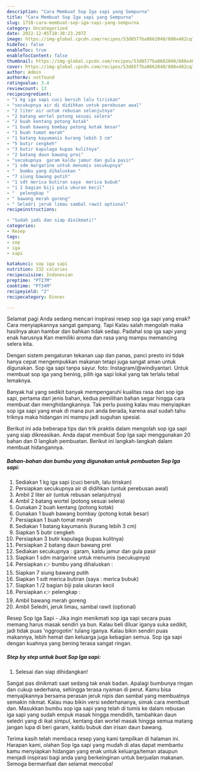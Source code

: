 ```yaml
---
description: "Cara Membuat Sop Iga sapi yang Sempurna"
title: "Cara Membuat Sop Iga sapi yang Sempurna"
slug: 1718-cara-membuat-sop-iga-sapi-yang-sempurna
category: Uncategorized
date: 2022-12-05T10:38:23.297Z
image: https://img-global.cpcdn.com/recipes/53d8577ba8662040/680x482cq70/sop-iga-sapi-foto-resep-utama.jpg
hideToc: false
enableToc: true
enableTocContent: false
thumbnail: https://img-global.cpcdn.com/recipes/53d8577ba8662040/680x482cq70/sop-iga-sapi-foto-resep-utama.jpg
cover: https://img-global.cpcdn.com/recipes/53d8577ba8662040/680x482cq70/sop-iga-sapi-foto-resep-utama.jpg
author: Admin
authorAv: notfound
ratingvalue: 3.4
reviewcount: 13
recipeingredient:
- "1 kg iga sapi cuci bersih lalu tiriskan"
- "secukupnya air di didihkan untuk perebusan awal"
- "2 liter air untuk rebusan selanjutnya"
- "2 batang wortel potong sesuai selera"
- "2 buah kentang potong kotak"
- "1 buah bawang bombay potong kotak besar"
- "1 buah tomat merah"
- "1 batang kayumanis kurang lebih 3 cm"
- "5 butir cengkeh"
- "3 butir kapulaga kupas kulitnya"
- "2 batang daun bawang prei"
- "secukupnya  garam kaldu jamur dan gula pasir"
- "1 sdm margarine untuk menumis secukupnya"
- "  bumbu yang dihaluskan "
- "7 siung bawang putih"
- "1 sdt merica butiran saya  merica bubuk"
- "1 2 bagian biji pala ukuran kecil"
- "  pelengkap "
- " bawang merah goreng"
- " Seledri jeruk limau sambal rawit optional"
recipeinstructions:

- "Sudah jadi dan siap dinikmati!"
categories:
- Resep
tags:
- sop
- iga
- sapi

katakunci: sop iga sapi 
nutrition: 232 calories
recipecuisine: Indonesian
preptime: "PT27M"
cooktime: "PT34M"
recipeyield: "2"
recipecategory: Dinner

---
```



Selamat pagi Anda sedang mencari inspirasi resep sop iga sapi yang enak? Cara menyiapkannya sangat gampang. Tapi Kalau salah mengolah maka hasilnya akan hambar dan bahkan tidak sedap. Padahal sop iga sapi yang enak harusnya Kan memiliki aroma dan rasa yang mampu memancing selera kita.


Dengan sistem pengaturan tekanan uap dan panas, panci presto ini tidak hanya cepat mengempukkan makanan tetapi juga sangat aman untuk digunakan. Sop iga sapi tanpa sayur. foto: Instagram/@windiyantari. Untuk membuat sop iga yang bening, pilih iga sapi lokal yang tak terlalu tebal lemaknya.

Banyak hal yang sedikit banyak mempengaruhi kualitas rasa dari sop iga sapi, pertama dari jenis bahan, kedua pemilihan bahan segar hingga cara membuat dan menghidangkannya. Tak perlu pusing kalau mau menyiapkan sop iga sapi yang enak di mana pun anda berada, karena asal sudah tahu triknya maka hidangan ini mampu jadi suguhan spesial.


Berikut ini ada beberapa tips dan trik praktis dalam mengolah sop iga sapi yang siap dikreasikan. Anda dapat membuat Sop Iga sapi menggunakan 20 bahan dan 0 langkah pembuatan. Berikut ini langkah-langkah dalam membuat hidangannya.

<!--inarticleads1-->

##### Bahan-bahan dan bumbu yang digunakan untuk pembuatan Sop Iga sapi:

1. Sediakan 1 kg iga sapi (cuci bersih, lalu tiriskan)
1. Persiapkan secukupnya air di didihkan (untuk perebusan awal)
1. Ambil 2 liter air (untuk rebusan selanjutnya)
1. Ambil 2 batang wortel (potong sesuai selera)
1. Gunakan 2 buah kentang (potong kotak)
1. Gunakan 1 buah bawang bombay (potong kotak besar)
1. Persiapkan 1 buah tomat merah
1. Sediakan 1 batang kayumanis (kurang lebih 3 cm)
1. Siapkan 5 butir cengkeh
1. Persiapkan 3 butir kapulaga (kupas kulitnya)
1. Persiapkan 2 batang daun bawang prei
1. Sediakan secukupnya : garam, kaldu jamur dan gula pasir
1. Siapkan 1 sdm margarine untuk menumis (secukupnya)
1. Persiapkan  👉 bumbu yang dihaluskan :
1. Siapkan 7 siung bawang putih
1. Siapkan 1 sdt merica butiran (saya : merica bubuk)
1. Siapkan 1 /2 bagian biji pala ukuran kecil
1. Persiapkan  👉 pelengkap :
1. Ambil  bawang merah goreng
1. Ambil  Seledri, jeruk limau, sambal rawit (optional)


Resep Sop Iga Sapi - Jika ingin menikmati sop iga sapi secara puas memang harus masak sendiri ya bun. Kalau beli diluar iganya suka sedikit, jadi tidak puas &#39;nggrogotin&#39; tulang iganya. Kalau bikin sendiri puas makannya, lebih hemat dan keluarga juga kebagian semua. Sop iga sapi dengan kuahnya yang bening terasa sangat ringan. 

<!--inarticleads2-->

##### Step by step untuk buat Sop Iga sapi:


1. Selesai dan siap dihidangkan!

Sangat pas dinikmati saat sedang tak enak badan. Apalagi bumbunya ringan dan cukup sederhana, sehingga terasa nyaman di perut. Kamu bisa menyajikannya bersama perasan jeruk nipis dan sambal yang membuatnya semakin nikmat. Kalau mau bikin versi sederhananya, simak cara membuat dan. Masukkan bumbu sop iga sapi yang telah di tumis ke dalam rebusan iga sapi yang sudah empuk masak hingga mendidih, tambahkan daun seledri yang di ikat simpul, kentang dan wortel masak hingga semua matang jangan lupa di beri garam, kaldu bubuk dan irisan daun bawang. 

Terima kasih telah membaca resep yang kami tampilkan di halaman ini. Harapan kami, olahan Sop Iga sapi yang mudah di atas dapat membantu kamu menyiapkan hidangan yang enak untuk keluarga/teman ataupun menjadi inspirasi bagi anda yang berkeinginan untuk berjualan makanan. Semoga bermanfaat dan selamat mencoba!
